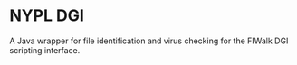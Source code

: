 NYPL DGI
========

A Java wrapper for file identification and virus checking for the FIWalk DGI scripting interface. 